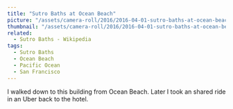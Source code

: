 ```yaml
---
title: "Sutro Baths at Ocean Beach"
picture: "/assets/camera-roll/2016/2016-04-01-sutro-baths-at-ocean-beach/20160402_010541234_iOS.jpg"
thumbnail: "/assets/camera-roll/2016/2016-04-01-sutro-baths-at-ocean-beach/20160402_010541234_iOS-thumbnail.jpg"
related:
  - Sutro Baths - Wikipedia
tags:
  - Sutro Baths
  - Ocean Beach
  - Pacific Ocean
  - San Francisco
---
```

I walked down to this building from Ocean Beach. Later I took an shared ride in an Uber back to the hotel.